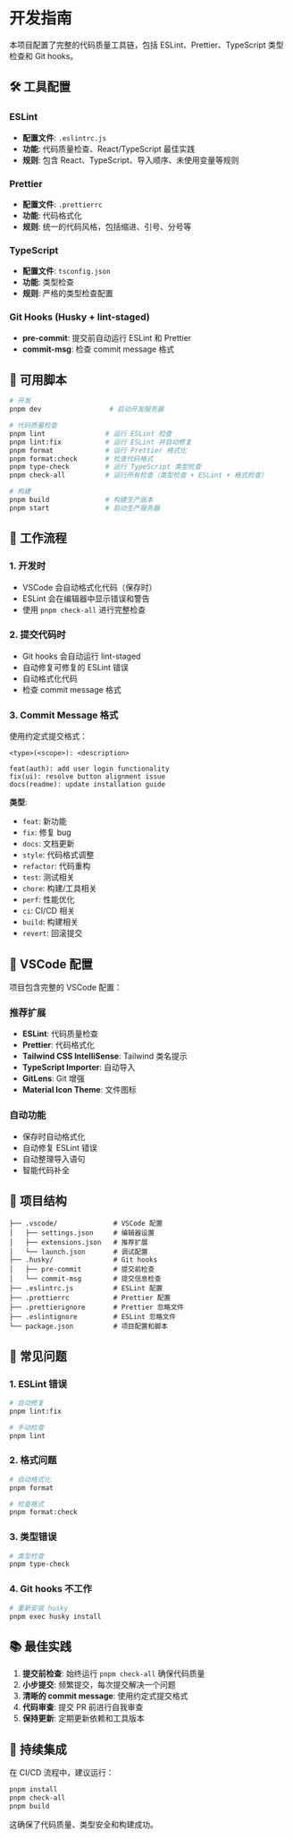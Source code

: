 # 开发指南

本项目配置了完整的代码质量工具链，包括 ESLint、Prettier、TypeScript 类型检查和 Git hooks。

## 🛠️ 工具配置

### ESLint

- **配置文件**: `.eslintrc.js`
- **功能**: 代码质量检查、React/TypeScript 最佳实践
- **规则**: 包含 React、TypeScript、导入顺序、未使用变量等规则

### Prettier

- **配置文件**: `.prettierrc`
- **功能**: 代码格式化
- **规则**: 统一的代码风格，包括缩进、引号、分号等

### TypeScript

- **配置文件**: `tsconfig.json`
- **功能**: 类型检查
- **规则**: 严格的类型检查配置

### Git Hooks (Husky + lint-staged)

- **pre-commit**: 提交前自动运行 ESLint 和 Prettier
- **commit-msg**: 检查 commit message 格式

## 📜 可用脚本

```bash
# 开发
pnpm dev                 # 启动开发服务器

# 代码质量检查
pnpm lint               # 运行 ESLint 检查
pnpm lint:fix           # 运行 ESLint 并自动修复
pnpm format             # 运行 Prettier 格式化
pnpm format:check       # 检查代码格式
pnpm type-check         # 运行 TypeScript 类型检查
pnpm check-all          # 运行所有检查（类型检查 + ESLint + 格式检查）

# 构建
pnpm build              # 构建生产版本
pnpm start              # 启动生产服务器
```

## 🎯 工作流程

### 1. 开发时

- VSCode 会自动格式化代码（保存时）
- ESLint 会在编辑器中显示错误和警告
- 使用 `pnpm check-all` 进行完整检查

### 2. 提交代码时

- Git hooks 会自动运行 lint-staged
- 自动修复可修复的 ESLint 错误
- 自动格式化代码
- 检查 commit message 格式

### 3. Commit Message 格式

使用约定式提交格式：

```
<type>(<scope>): <description>

feat(auth): add user login functionality
fix(ui): resolve button alignment issue
docs(readme): update installation guide
```

**类型**:

- `feat`: 新功能
- `fix`: 修复 bug
- `docs`: 文档更新
- `style`: 代码格式调整
- `refactor`: 代码重构
- `test`: 测试相关
- `chore`: 构建/工具相关
- `perf`: 性能优化
- `ci`: CI/CD 相关
- `build`: 构建相关
- `revert`: 回滚提交

## 🔧 VSCode 配置

项目包含完整的 VSCode 配置：

### 推荐扩展

- **ESLint**: 代码质量检查
- **Prettier**: 代码格式化
- **Tailwind CSS IntelliSense**: Tailwind 类名提示
- **TypeScript Importer**: 自动导入
- **GitLens**: Git 增强
- **Material Icon Theme**: 文件图标

### 自动功能

- 保存时自动格式化
- 自动修复 ESLint 错误
- 自动整理导入语句
- 智能代码补全

## 📁 项目结构

```
├── .vscode/              # VSCode 配置
│   ├── settings.json     # 编辑器设置
│   ├── extensions.json   # 推荐扩展
│   └── launch.json       # 调试配置
├── .husky/               # Git hooks
│   ├── pre-commit        # 提交前检查
│   └── commit-msg        # 提交信息检查
├── .eslintrc.js          # ESLint 配置
├── .prettierrc           # Prettier 配置
├── .prettierignore       # Prettier 忽略文件
├── .eslintignore         # ESLint 忽略文件
└── package.json          # 项目配置和脚本
```

## 🚨 常见问题

### 1. ESLint 错误

```bash
# 自动修复
pnpm lint:fix

# 手动检查
pnpm lint
```

### 2. 格式问题

```bash
# 自动格式化
pnpm format

# 检查格式
pnpm format:check
```

### 3. 类型错误

```bash
# 类型检查
pnpm type-check
```

### 4. Git hooks 不工作

```bash
# 重新安装 husky
pnpm exec husky install
```

## 📚 最佳实践

1. **提交前检查**: 始终运行 `pnpm check-all` 确保代码质量
2. **小步提交**: 频繁提交，每次提交解决一个问题
3. **清晰的 commit message**: 使用约定式提交格式
4. **代码审查**: 提交 PR 前进行自我审查
5. **保持更新**: 定期更新依赖和工具版本

## 🔄 持续集成

在 CI/CD 流程中，建议运行：

```bash
pnpm install
pnpm check-all
pnpm build
```

这确保了代码质量、类型安全和构建成功。
